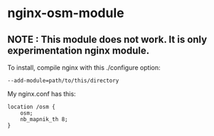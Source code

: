 nginx-osm-module
================

NOTE : This module does not work. It is only experimentation nginx module.
---

To install, compile nginx with this ./configure option:

    --add-module=path/to/this/directory

My nginx.conf has this:

    location /osm {
        osm;
        nb_mapnik_th 8;
    }
